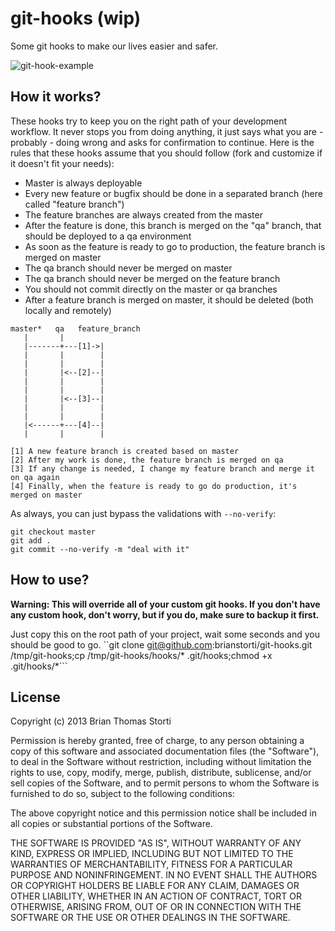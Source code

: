 # git-hooks (wip)

Some git hooks to make our lives easier and safer.

![git-hook-example](https://www.dropbox.com/s/m7m5x1jmeiraves/git-hooks.png)

## How it works?

These hooks try to keep you on the right path of your development workflow. 
It never stops you from doing anything, it just says what you are - probably - doing wrong and asks for confirmation to continue.
Here is the rules that these hooks assume that you should follow (fork and customize if it doesn't fit your needs):

* Master is always deployable
* Every new feature or bugfix should be done in a separated branch (here called "feature branch")
* The feature branches are always created from the master
* After the feature is done, this branch is merged on the "qa" branch, that should be deployed to a qa environment
* As soon as the feature is ready to go to production, the feature branch is merged on master
* The qa branch should never be merged on master
* The qa branch should never be merged on the feature branch
* You should not commit directly on the master or qa branches
* After a feature branch is merged on master, it should be deleted (both locally and remotely)

```
master*   qa   feature_branch
   |       |
   |-------+---[1]->|
   |       |        |
   |       |        |
   |       |<--[2]--|
   |       |        |
   |       |        |
   |       |<--[3]--|
   |       |        |
   |       |        |
   |<------+---[4]--|
   |       |        |

[1] A new feature branch is created based on master
[2] After my work is done, the feature branch is merged on qa
[3] If any change is needed, I change my feature branch and merge it on qa again
[4] Finally, when the feature is ready to go do production, it's merged on master
```

As always, you can just bypass the validations with `--no-verify`:
```
git checkout master
git add .
git commit --no-verify -m "deal with it"
```

## How to use?

**Warning: This will override all of your custom git hooks. If you don't have any custom hook, don't worry, but if you do, make sure to backup it first.**

Just copy this on the root path of your project, wait some seconds and you should be good to go.
``git clone git@github.com:brianstorti/git-hooks.git /tmp/git-hooks;cp /tmp/git-hooks/hooks/* .git/hooks;chmod +x .git/hooks/*```

## License

Copyright (c) 2013 Brian Thomas Storti

Permission is hereby granted, free of charge, to any person obtaining
a copy of this software and associated documentation files (the
"Software"), to deal in the Software without restriction, including
without limitation the rights to use, copy, modify, merge, publish,
distribute, sublicense, and/or sell copies of the Software, and to
permit persons to whom the Software is furnished to do so, subject to
the following conditions:

The above copyright notice and this permission notice shall be
included in all copies or substantial portions of the Software.

THE SOFTWARE IS PROVIDED "AS IS", WITHOUT WARRANTY OF ANY KIND,
EXPRESS OR IMPLIED, INCLUDING BUT NOT LIMITED TO THE WARRANTIES OF
MERCHANTABILITY, FITNESS FOR A PARTICULAR PURPOSE AND
NONINFRINGEMENT. IN NO EVENT SHALL THE AUTHORS OR COPYRIGHT HOLDERS BE
LIABLE FOR ANY CLAIM, DAMAGES OR OTHER LIABILITY, WHETHER IN AN ACTION
OF CONTRACT, TORT OR OTHERWISE, ARISING FROM, OUT OF OR IN CONNECTION
WITH THE SOFTWARE OR THE USE OR OTHER DEALINGS IN THE SOFTWARE.
